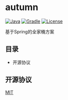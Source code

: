 # autumn

[![Java](https://img.shields.io/badge/java-^1.8.0-orange.svg?style=flat-square)](http://www.oracle.com/technetwork/java/index.html)
[![Gradle](https://img.shields.io/badge/gradle-4.3.1-brightgreen.svg?style=flat-square)](https://gradle.org/)
[![License](https://img.shields.io/badge/license-MIT-blue.svg?style=flat-square)](https://tldrlegal.com/license/mit-license)

基于Spring的全家桶方案

## 目录

* 开源协议

## 开源协议

[MIT](https://tldrlegal.com/license/mit-license)
